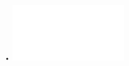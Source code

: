 - ![Python GUI Programming Cookbook 2nd - 2017.pdf](../assets/Python_GUI_Programming_Cookbook_2nd_-_2017_1648366435211_0.pdf)